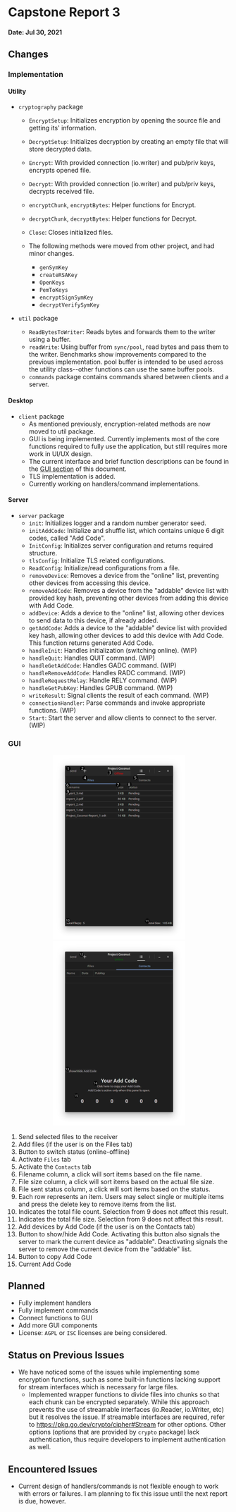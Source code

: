 # Capstone Report 3

#### Date: Jul 30, 2021

## Changes

### Implementation

#### **Utility**
- `cryptography` package
  - `EncryptSetup`: Initializes encryption by opening the source file and getting its' information.
  - `DecryptSetup`: Initializes decryption by creating an empty file that will store decrypted data.
  - `Encrypt`: With provided connection (io.writer) and pub/priv keys, encrypts opened file.
  - `Decrypt`: With provided connection (io.writer) and pub/priv keys, decrypts received file.
  - `encryptChunk`, `encryptBytes`: Helper functions for Encrypt.
  - `decryptChunk`, `decryptBytes`: Helper functions for Decrypt.
  - `Close`: Closes initialized files.

  - The following methods were moved from other project, and had minor changes.
    - `genSymKey`
    - `createRSAKey`
    - `OpenKeys`
    - `PemToKeys`
    - `encryptSignSymKey`
    - `decryptVerifySymKey`

- `util` package
  - `ReadBytesToWriter`: Reads bytes and forwards them to the writer using a buffer.
  - `readWrite`: Using buffer from `sync/pool`, read bytes and pass them to the writer. Benchmarks show improvements compared to the previous implementation. pool buffer is intended to be used across the utility class--other functions can use the same buffer pools.
  - `commands` package contains commands shared between clients and a server.


#### **Desktop**
- `client` package
  - As mentioned previously, encryption-related methods are now moved to util package.
  - GUI is being implemented. Currently implements most of the core functions required to fully use the application, but still requires more work in UI/UX design.
  - The current interface and brief function descriptions can be found in the [GUI section](#gui) of this document.
  - TLS implementation is added.
  - Currently working on handlers/command implementations.

#### **Server**
- `server` package
  - `init`: Initializes logger and a random number generator seed.
  - `initAddCode`: Initialize and shuffle list, which contains unique 6 digit codes, called "Add Code".
  - `InitConfig`: Initializes server configuration and returns required structure.
  - `tlsConfig`: Initialize TLS related configurations.
  - `ReadConfig`: Initialize/read configurations from a file.
  - `removeDevice`: Removes a device from the "online" list, preventing other devices from accessing this device.
  - `removeAddCode`: Removes a device from the "addable" device list with provided key hash, preventing other devices from adding this device with Add Code.
  - `addDevice`: Adds a device to the "online" list, allowing other devices to send data to this device, if already added.
  - `getAddCode`: Adds a device to the "addable" device list with provided key hash, allowing other devices to add this device with Add Code. This function returns generated Add Code.
  - `handleInit`: Handles initialization (switching online). (WIP)
  - `handleQuit`: Handles QUIT command. (WIP)
  - `handleGetAddCode`: Handles GADC command. (WIP)
  - `handleRemoveAddCode`: Handles RADC command. (WIP)
  - `handleRequestRelay`: Handle RELY command. (WIP)
  - `handleGetPubKey`: Handles GPUB command. (WIP)
  - `writeResult`: Signal clients the result of each command. (WIP)
  - `connectionHandler`: Parse commands and invoke appropriate functions. (WIP)
  - `Start`: Start the server and allow clients to connect to the server. (WIP)

### GUI

<p align="middle">
  <img src="imgs/1.png" width="300"/>
  <img src="imgs/2.png" width="300"/> 
</p>

1. Send selected files to the receiver
2. Add files (if the user is on the Files tab)
3. Button to switch status (online-offline)
4. Activate `Files` tab
5. Activate the `Contacts` tab
6. Filename column, a click will sort items based on the file name.
7. File size column, a click will sort items based on the actual file size.
8. File sent status column, a click will sort items based on the status.
9. Each row represents an item. Users may select single or multiple items and press the delete key to remove items from the list.
10. Indicates the total file count. Selection from 9 does not affect this result.
11. Indicates the total file size. Selection from 9 does not affect this result.
12. Add devices by Add Code (if the user is on the Contacts tab)
13. Button to show/hide Add Code. Activating this button also signals the server to mark the current device as "addable". Deactivating signals the server to remove the current device from the "addable" list.
14. Button to copy Add Code
15. Current Add Code


## Planned
- Fully implement handlers
- Fully implement commands
- Connect functions to GUI
- Add more GUI components
- License: `AGPL` or `ISC` licenses are being considered.

## Status on Previous Issues
- We have noticed some of the issues while implementing some encryption functions, such as some built-in functions lacking support for stream interfaces which is necessary for large files.
  - Implemented wrapper functions to divide files into chunks so that each chunk can be encrypted separately. While this approach prevents the use of streamable interfaces (io.Reader, io.Writer, etc) but it resolves the issue. If streamable interfaces are required, refer to https://pkg.go.dev/crypto/cipher#Stream for other options. Other options (options that are provided by `crypto` package) lack authentication, thus require developers to implement authentication as well.

## Encountered Issues
- Current design of handlers/commands is not flexible enough to work with errors or failures. I am planning to fix this issue until the next report is due, however.